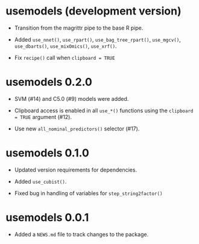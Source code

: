 # usemodels (development version)

* Transition from the magrittr pipe to the base R pipe.

* Added `use_nnet()`, `use_rpart()`, `use_bag_tree_rpart()`, `use_mgcv()`, `use_dbarts()`, `use_mixOmics()`, `use_xrf()`. 

* Fix `recipe()` call when `clipboard = TRUE`

# usemodels 0.2.0

* SVM (#14) and C5.0 (#9) models were added. 

* Clipboard access is enabled in all `use_*()` functions using the `clipboard = TRUE` argument (#12).

* Use new `all_nominal_predictors()` selector (#17).

# usemodels 0.1.0

* Updated version requirements for dependencies. 

* Added `use_cubist()`. 

* Fixed bug in handling of variables for `step_string2factor()`

# usemodels 0.0.1

* Added a `NEWS.md` file to track changes to the package.
